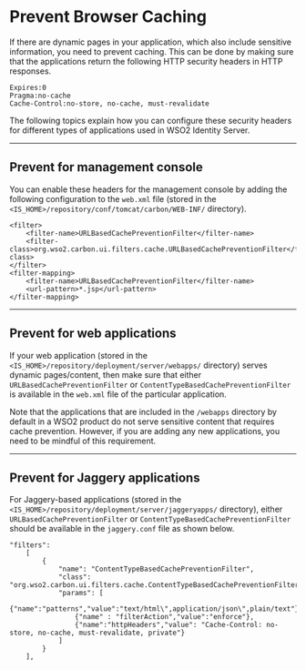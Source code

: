# Prevent Browser Caching

If there are dynamic pages in your application, which also include sensitive information, you need to prevent caching. This can be done by making sure that the applications return the following HTTP security headers in HTTP responses.

```
Expires:0
Pragma:no-cache
Cache-Control:no-store, no-cache, must-revalidate
```

The following topics explain how you can configure these security headers for different types of applications used in WSO2 Identity Server. 

---

## Prevent for management console

You can enable these headers for the management console by adding the following configuration to the `web.xml` file (stored in the `<IS_HOME>/repository/conf/tomcat/carbon/WEB-INF/` directory).

```
<filter>
    <filter-name>URLBasedCachePreventionFilter</filter-name>
    <filter-class>org.wso2.carbon.ui.filters.cache.URLBasedCachePreventionFilter</filter-class>
</filter>
<filter-mapping>
    <filter-name>URLBasedCachePreventionFilter</filter-name>
    <url-pattern>*.jsp</url-pattern>
</filter-mapping>
```

---

## Prevent for web applications

If your web application (stored in the `<IS_HOME>/repository/deployment/server/webapps/` directory) serves dynamic pages/content, then make sure that either `URLBasedCachePreventionFilter` or `ContentTypeBasedCachePreventionFilter` is available in the `web.xml` file of the particular application. 

Note that the applications that are included in the `/webapps` directory by default in a WSO2 product do not serve sensitive content that requires cache prevention. However, if you are adding any new applications, you need to be mindful of this requirement.

---

## Prevent for Jaggery applications

For Jaggery-based applications (stored in the `<IS_HOME>/repository/deployment/server/jaggeryapps/` directory), either `URLBasedCachePreventionFilter` or `ContentTypeBasedCachePreventionFilter` should be available in the `jaggery.conf` file as shown below.

```
"filters":
    [
        {
            "name": "ContentTypeBasedCachePreventionFilter",
            "class": "org.wso2.carbon.ui.filters.cache.ContentTypeBasedCachePreventionFilter",
            "params": [
                {"name":"patterns","value":"text/html\",application/json\",plain/text"},
                {"name" : "filterAction","value":"enforce"},
                {"name":"httpHeaders","value": "Cache-Control: no-store, no-cache, must-revalidate, private"}
            ]        
        }
    ],
```
